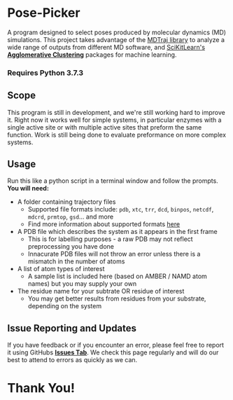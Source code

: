 # Pose-Picker

A program designed to select poses produced by molecular dynamics (MD) simulations. This project takes advantage of the [MDTraj library](https://github.com/mdtraj/mdtraj) to analyze a wide range of outputs from different MD software, and [SciKitLearn's](https://github.com/mdtraj/mdtraj) **[Agglomerative Clustering](https://scikit-learn.org/stable/modules/clustering.html#hierarchical-clustering)** packages for machine learning.

### Requires Python 3.7.3

## Scope

This program is still in development, and we're still working hard to improve it. Right now it works well for simple systems, in particular enzymes with a single active site or with multiple active sites that preform the same function. Work is still being done to evaluate preformance on more complex systems.

## Usage

Run this like a python script in a terminal window and follow the prompts. **You will need:**
* A folder containing trajectory files
  * Supported file formats include: `pdb`, `xtc`, `trr`, `dcd`, `binpos`, `netcdf`, `mdcrd`, `prmtop`, `gsd`... and more
  * Find more information about supported formats [here](http://mdtraj.org/)
* A PDB file which describes the system as it appears in the first frame
  * This is for labelling purposes - a raw PDB may not reflect preprocessing you have done
  * Innacurate PDB files will not throw an error unless there is a mismatch in the number of atoms
* A list of atom types of interest
  * A sample list is included here (based on AMBER / NAMD atom names) but you may supply your own
* The residue name for your subtrate OR residue of interest
  * You may get better results from residues from your substrate, depending on the system

## Issue Reporting and Updates

If you have feedback or if you encounter an error, please feel free to report it using GitHubs **[Issues Tab](https://github.com/AislynLaurent/Pose-Picker/issues)**. We check this page regularly and will do our best to attend to errors as quickly as we can.

# Thank You!
